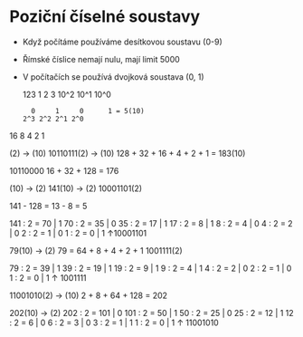 # Poziční číselné soustavy

* Když počítáme používáme desítkovou soustavu (0-9)
* Římské číslice nemají nulu, mají limit 5000
* V počítačích se používá dvojková soustava (0, 1)

    123
    1      2        3
10^2 10^1 10^0

        0     1     0      1 = 5(10)
      2^3 2^2 2^1 2^0
16    8     4      2     1

(2) → (10)
10110111(2) → (10)
128 + 32 + 16 + 4 + 2 + 1 = 183(10)

10110000
16 + 32 + 128 = 176

(10) → (2)
141(10) → (2)
10001101(2)

141 - 128 = 13 - 8 = 5

141 : 2 = 70 | 1
 70 : 2 = 35 | 0
  35 : 2 = 17 | 1
   17 : 2 = 8 | 1
    8 : 2 = 4 | 0
     4 : 2 = 2 | 0
      2 : 2 = 1 | 0
       1 : 2 = 0 | 1 ↑10001101
       
79(10) → (2)
79 = 64 + 8 + 4 + 2 + 1
1001111(2)

79 : 2 = 39 | 1
 39 : 2 = 19 | 1
  19 : 2 = 9 | 1
   9 : 2 = 4 | 1
    4 : 2 = 2 | 0
     2 : 2 = 1 | 0
      1 : 2 = 0 | 1 ↑ 1001111
      
11001010(2) → (10)
2 + 8 + 64 + 128 = 202

202(10) → (2)
202 : 2 = 101 | 0
 101 : 2 = 50 | 1
  50 : 2 = 25 | 0
   25 : 2 = 12 | 1
    12 : 2 = 6 | 0
     6 : 2 = 3 | 0
      3 : 2 = 1 | 1
       1 : 2 = 0 | 1 ↑ 11001010
